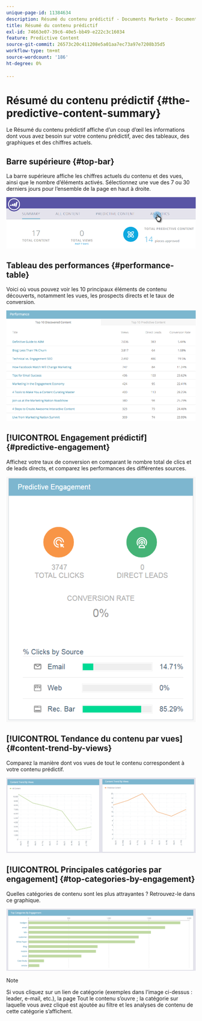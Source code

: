 ```yaml
---
unique-page-id: 11384634
description: Résumé du contenu prédictif - Documents Marketo - Documentation du produit
title: Résumé du contenu prédictif
exl-id: 74663e07-39c6-40e5-bb49-e222c3c16034
feature: Predictive Content
source-git-commit: 26573c20c411208e5a01aa7ec73a97e7208b35d5
workflow-type: tm+mt
source-wordcount: '186'
ht-degree: 0%

---
```


# Résumé du contenu prédictif {#the-predictive-content-summary}

Le Résumé du contenu prédictif affiche d’un coup d’œil les informations dont vous avez besoin sur votre contenu prédictif, avec des tableaux, des graphiques et des chiffres actuels.

## Barre supérieure {#top-bar}

La barre supérieure affiche les chiffres actuels du contenu et des vues, ainsi que le nombre d’éléments activés. Sélectionnez une vue des 7 ou 30 derniers jours pour l’ensemble de la page en haut à droite.

![](assets/image2017-10-17-14-3a10-3a22.png)

## Tableau des performances {#performance-table}

Voici où vous pouvez voir les 10 principaux éléments de contenu découverts, notamment les vues, les prospects directs et le taux de conversion.

![](assets/image2017-10-3-10-3a4-3a40.png)

## [!UICONTROL Engagement prédictif] {#predictive-engagement}

Affichez votre taux de conversion en comparant le nombre total de clics et de leads directs, et comparez les performances des différentes sources.

![](assets/predictive-engagement-actual.png)

## [!UICONTROL Tendance du contenu par vues]  {#content-trend-by-views}

Comparez la manière dont vos vues de tout le contenu correspondent à votre contenu prédictif.

![](assets/4.png)

## [!UICONTROL Principales catégories par engagement] {#top-categories-by-engagement}

Quelles catégories de contenu sont les plus attrayantes ? Retrouvez-le dans ce graphique.

![](assets/5.png)

>[!NOTE]
>
>Si vous cliquez sur un lien de catégorie (exemples dans l’image ci-dessus : leader, e-mail, etc.), la page Tout le contenu s’ouvre ; la catégorie sur laquelle vous avez cliqué est ajoutée au filtre et les analyses de contenu de cette catégorie s’affichent.
